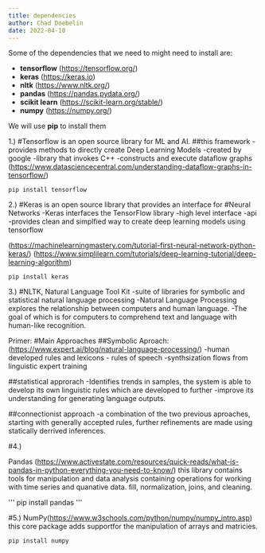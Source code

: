 ```yaml
---
title: dependencies
author: Chad Doebelin
date: 2022-04-10
---
```


Some of the dependencies that we need to might need to install are:

- **tensorflow** (https://tensorflow.org/)
- **keras** (https://keras.io)
- **nltk** (https://www.nltk.org/)
- **pandas** (https://pandas.pydata.org/)
- **scikit learn** (https://scikit-learn.org/stable/)
- **numpy** (https://numpy.org/)


We will use **pip** to install them

1.)
#Tensorflow is an open source library for ML and AI. 
##this framework
-provides methods to directly create Deep Learning Models
-created by google
-library that invokes C++
-constructs and execute dataflow graphs
(https://www.datasciencecentral.com/understanding-dataflow-graphs-in-tensorflow/)

```
pip install tensorflow
```

2.) 
#Keras is an open source library that provides an interface for #Neural Networks
-Keras interfaces the TensorFlow library
-high level interface 
-api
-provides clean and simplfied way to create deep learning models using tensorflow

(https://machinelearningmastery.com/tutorial-first-neural-network-python-keras/)
(https://www.simplilearn.com/tutorials/deep-learning-tutorial/deep-learning-algorithm)


```
pip install keras
```

3.)
#NLTK, Natural Language Tool Kit
-suite of libraries for symbolic and statistical natural language processing
-Natural Language Processing explores the relationship between computers and human language.
-The goal of which is for computers to comprehend text and language with human-like recognition.

Primer:
#Main Approaches
##Symbolic Aproach:(https://www.expert.ai/blog/natural-language-processing/)
-human developed rules and lexicons - rules of speech
-synthsization flows from linguistic expert training

##statistical approrach
-Identifies trends in samples, the system is able to develop its own linguistic rules which are developed to further 
-improve its understanding for generating language outputs.

##connectionist approach 
-a combination of the two previous aproaches, starting with generally accepted rules, further refinements are made using statically derrived inferences.

#4.)

Pandas (https://www.activestate.com/resources/quick-reads/what-is-pandas-in-python-everything-you-need-to-know/)
this library contains tools for manipulation and data analysis 
containing operations for working with time series and quanative data.
fill, normalization, joins, and cleaning.

'''
pip install pandas
'''


#5.) 
NumPy(https://www.w3schools.com/python/numpy/numpy_intro.asp)
this core package adds supportfor the manipulation of arrays and matricies.

```
pip install numpy
```



